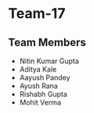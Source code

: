 # Team-17
## Team Members
* Nitin Kumar Gupta
* Aditya Kale
* Aayush Pandey
* Ayush Rana
* Rishabh Gupta
* Mohit Verma